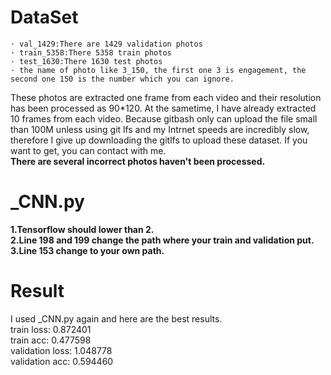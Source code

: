 # DataSet
    · val_1429:There are 1429 validation photos
    · train_5358:There 5358 train photos
    · test_1630:There 1630 test photos
    · the name of photo like 3_150, the first one 3 is engagement, the second one 150 is the number which you can ignore. 

These photos are extracted one frame from each video and their resolution has been processed as 90*120. At the sametime, I have already extracted 10 frames from each video. Because gitbash only can upload the file small than 100M unless using git lfs and my Intrnet speeds are incredibly slow, therefore I give up downloading the gitlfs to upload these dataset. If you want to get, you can contact with me. <br>
**There are several incorrect photos haven't been processed.**<br>

# _CNN.py
**1.Tensorflow should lower than 2.**  <br>
**2.Line 198 and 199 change the path where your train and validation put.** <br>
**3.Line 153 change to your own path.**<br>

# Result
I used _CNN.py again and here are the best results.<br>
train loss: 0.872401<br>
train acc: 0.477598<br>
validation loss: 1.048778<br>
validation acc: 0.594460<br>
